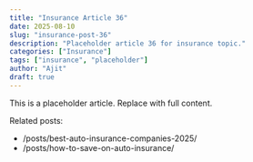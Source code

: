 ```yaml
---
title: "Insurance Article 36"
date: 2025-08-10
slug: "insurance-post-36"
description: "Placeholder article 36 for insurance topic."
categories: ["Insurance"]
tags: ["insurance", "placeholder"]
author: "Ajit"
draft: true
---
```


This is a placeholder article. Replace with full content.

Related posts:

- /posts/best-auto-insurance-companies-2025/
- /posts/how-to-save-on-auto-insurance/

